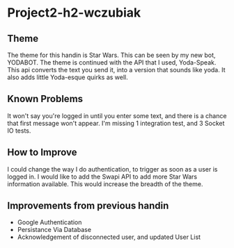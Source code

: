 # Project2-h2-wczubiak
## Theme
The theme for this handin is Star Wars. This can be seen by my new bot, YODABOT.
The theme is continued with the API that I used, Yoda-Speak. This api converts the text you send it, into a version that sounds like yoda. It also adds little Yoda-esque quirks as well.
## Known Problems
It won't say you're logged in until you enter some text, and there is a chance that first message won't appear.
I'm missing 1 integration test, and 3 Socket IO tests.
## How to Improve
I could change the way I do authentication, to trigger as soon as a user is logged in.
I would like to add the Swapi API to add more Star Wars information available. This would increase the breadth of the theme.
## Improvements from previous handin
* Google Authentication
* Persistance Via Database
* Acknowledgement of disconnected user, and updated User List